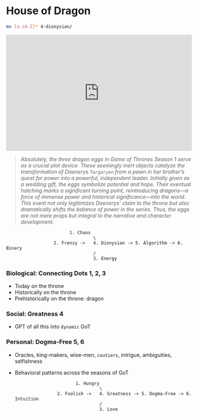 # House of Dragon 

```sh
mv [a-zA-Z]* 4-dionysian/
```

 <iframe width="100%" height="315" src="https://www.youtube.com/embed/IKrwIuc9SZM" frameborder="0" allow="accelerometer; autoplay; clipboard-write; encrypted-media; gyroscope; picture-in-picture" allowfullscreen></iframe>


> *Absolutely, the three dragon eggs in Game of Thrones Season 1 serve as a crucial plot device. These seemingly inert objects catalyze the transformation of Daenerys `Targaryen` from a pawn in her brother’s quest for power into a powerful, independent leader. Initially given as a wedding gift, the eggs symbolize potential and hope. Their eventual hatching marks a significant turning point, reintroducing dragons—a force of immense power and historical significance—into the world. This event not only legitimizes Daenerys’ claim to the throne but also dramatically shifts the balance of power in the series. Thus, the eggs are not mere props but integral to the narrative and character development.*            
            
                            1. Chaos
                                     \
                      2. Frenzy ->   4. Dionysian -> 5. Algorithm -> 6. Binary
                                     /
                                     3. Energy


### Biological: Connecting Dots  1, 2, 3
- Today on the throne
- Historically on the throne
- Prehistorically on the throne: dragon

### Social: Greatness  4
- GPT of all this into `dynamic` GoT

### Personal: Dogma-Free 5, 6 
- Oracles, king-makers, wise-men, `coutiers`, intrigue, ambiguities, selfishness
- Behavioral patterns across the seasons of GoT 

                             1. Hungry
                                      \
                      2. Foolish ->   4. Greatness -> 5. Dogma-Free -> 6. Intuition
                                      /
                                      3. Love
